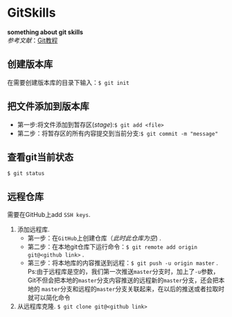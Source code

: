 GitSkills
======
**something about git skills**   
*参考文献*：[Git教程](https://www.liaoxuefeng.com/wiki/896043488029600)

创建版本库
-------
在需要创建版本库的目录下输入：`$ git init`

把文件添加到版本库
-------
- 第一步:将文件添加到暂存区(*stage*):`$ git add <file>`   
- 第二步：将暂存区的所有内容提交到当前分支:`$ git commit -m "message"` 

查看git当前状态
-------
`$ git status` 

远程仓库
-----
需要在GitHub上add `SSH keys`. 
1. 添加远程库. 
   - 第一步：在`GitHub`上创建仓库（*此时此仓库为空*) . 
   - 第二步：在本地git仓库下运行命令：`$ git remote add origin git@<github link>` . 
   - 第三步：将本地库的内容推送到远程：`$ git push -u origin master` . 
   Ps:由于远程库是空的，我们第一次推送`master`分支时，加上了`-u`参数，Git不但会把本地的`master`分支内容推送的远程新的`master`分支，还会把本地的    `master`分支和远程的`master`分支关联起来，在以后的推送或者拉取时就可以简化命令  
2. 从远程库克隆. 
   `$ git clone git@<github link>`  
